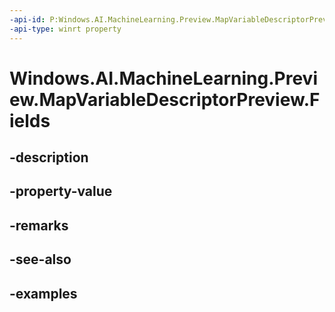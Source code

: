 ```yaml
---
-api-id: P:Windows.AI.MachineLearning.Preview.MapVariableDescriptorPreview.Fields
-api-type: winrt property
---
```


<!-- Property syntax.
public ILearningModelVariableDescriptorPreview Fields { get; }
-->

# Windows.AI.MachineLearning.Preview.MapVariableDescriptorPreview.Fields

## -description

## -property-value

## -remarks

## -see-also

## -examples


